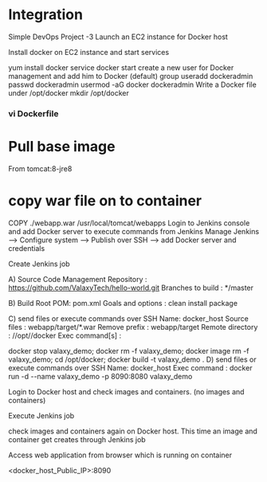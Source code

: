 # Integration

Simple DevOps Project -3
Launch an EC2 instance for Docker host

Install docker on EC2 instance and start services

yum install docker
service docker start
create a new user for Docker management and add him to Docker (default) group
useradd dockeradmin
passwd dockeradmin
usermod -aG docker dockeradmin
Write a Docker file under /opt/docker
mkdir /opt/docker

### vi Dockerfile
# Pull base image 
From tomcat:8-jre8 


# copy war file on to container 
COPY ./webapp.war /usr/local/tomcat/webapps
Login to Jenkins console and add Docker server to execute commands from Jenkins
Manage Jenkins --> Configure system --> Publish over SSH --> add Docker server and credentials

Create Jenkins job

A) Source Code Management
Repository : https://github.com/ValaxyTech/hello-world.git
Branches to build : */master

B) Build Root POM: pom.xml
Goals and options : clean install package

C) send files or execute commands over SSH Name: docker_host
Source files	: webapp/target/*.war Remove prefix	: webapp/target Remote directory	: //opt//docker
Exec command[s]	:

docker stop valaxy_demo;
docker rm -f valaxy_demo;
docker image rm -f valaxy_demo;
cd /opt/docker;
docker build -t valaxy_demo .
D) send files or execute commands over SSH
Name: docker_host
Exec command	: docker run -d --name valaxy_demo -p 8090:8080 valaxy_demo

Login to Docker host and check images and containers. (no images and containers)

Execute Jenkins job

check images and containers again on Docker host. This time an image and container get creates through Jenkins job

Access web application from browser which is running on container

<docker_host_Public_IP>:8090
